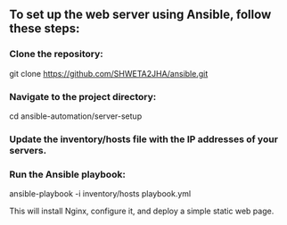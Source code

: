 ## To set up the web server using Ansible, follow these steps:

### Clone the repository:

git clone https://github.com/SHWETA2JHA/ansible.git

### Navigate to the project directory:

cd ansible-automation/server-setup

### Update the inventory/hosts file with the IP addresses of your servers.

### Run the Ansible playbook:

ansible-playbook -i inventory/hosts playbook.yml

This will install Nginx, configure it, and deploy a simple static web page.
